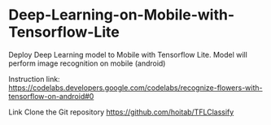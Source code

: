 # Deep-Learning-on-Mobile-with-Tensorflow-Lite

Deploy Deep Learning model to Mobile with Tensorflow Lite.
Model will perform image recognition on mobile (android)

Instruction link:
https://codelabs.developers.google.com/codelabs/recognize-flowers-with-tensorflow-on-android#0

Link Clone the Git repository
https://github.com/hoitab/TFLClassify
